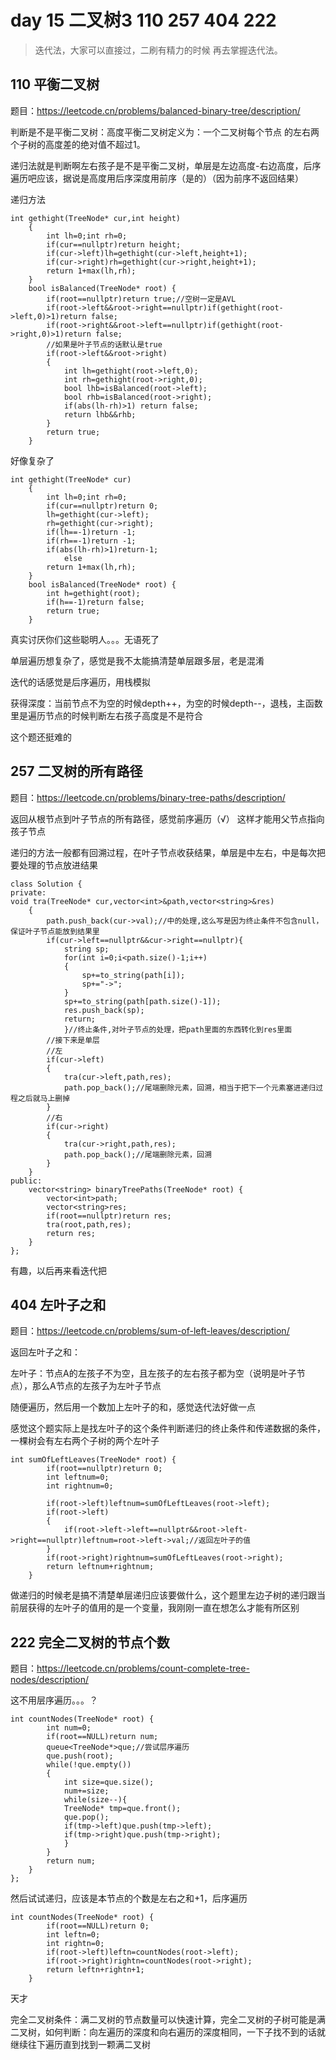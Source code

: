 # day 15 二叉树3 110 257 404 222
> 迭代法，大家可以直接过，二刷有精力的时候 再去掌握迭代法。
## 110 平衡二叉树
题目：https://leetcode.cn/problems/balanced-binary-tree/description/

判断是不是平衡二叉树：高度平衡二叉树定义为：一个二叉树每个节点 的左右两个子树的高度差的绝对值不超过1。

递归法就是判断啊左右孩子是不是平衡二叉树，单层是左边高度-右边高度，后序遍历吧应该，据说是高度用后序深度用前序（是的）（因为前序不返回结果）

递归方法
```
int gethight(TreeNode* cur,int height)
    {
        int lh=0;int rh=0;
        if(cur==nullptr)return height;
        if(cur->left)lh=gethight(cur->left,height+1);
        if(cur->right)rh=gethight(cur->right,height+1);
        return 1+max(lh,rh);
    }
    bool isBalanced(TreeNode* root) {
        if(root==nullptr)return true;//空树一定是AVL
        if(root->left&&root->right==nullptr)if(gethight(root->left,0)>1)return false;
        if(root->right&&root->left==nullptr)if(gethight(root->right,0)>1)return false;
        //如果是叶子节点的话默认是true
        if(root->left&&root->right)
        {
            int lh=gethight(root->left,0);
            int rh=gethight(root->right,0);
            bool lhb=isBalanced(root->left);
            bool rhb=isBalanced(root->right);
            if(abs(lh-rh)>1) return false;
            return lhb&&rhb;
        }
        return true;
    }

```

好像复杂了
```
int gethight(TreeNode* cur)
    {
        int lh=0;int rh=0;
        if(cur==nullptr)return 0;
        lh=gethight(cur->left);
        rh=gethight(cur->right);
        if(lh==-1)return -1;
        if(rh==-1)return -1;
        if(abs(lh-rh)>1)return-1;
            else
        return 1+max(lh,rh);
    }
    bool isBalanced(TreeNode* root) {
        int h=gethight(root);
        if(h==-1)return false;
        return true;
    }
```

真实讨厌你们这些聪明人。。。无语死了

单层遍历想复杂了，感觉是我不太能搞清楚单层跟多层，老是混淆

迭代的话感觉是后序遍历，用栈模拟

获得深度：当前节点不为空的时候depth++，为空的时候depth--，退栈，主函数里是遍历节点的时候判断左右孩子高度是不是符合

这个题还挺难的
## 257 二叉树的所有路径
题目：https://leetcode.cn/problems/binary-tree-paths/description/

返回从根节点到叶子节点的所有路径，感觉前序遍历（√）
这样才能用父节点指向孩子节点

递归的方法一般都有回溯过程，在叶子节点收获结果，单层是中左右，中是每次把要处理的节点放进结果
```
class Solution {
private:
void tra(TreeNode* cur,vector<int>&path,vector<string>&res)
    {
        path.push_back(cur->val);//中的处理,这么写是因为终止条件不包含null，保证叶子节点能放到结果里
        if(cur->left==nullptr&&cur->right==nullptr){
            string sp;
            for(int i=0;i<path.size()-1;i++)
            {
                sp+=to_string(path[i]);
                sp+="->";
            }
            sp+=to_string(path[path.size()-1]);
            res.push_back(sp);
            return;
            }//终止条件,对叶子节点的处理，把path里面的东西转化到res里面
        //接下来是单层
        //左
        if(cur->left)
        {
            tra(cur->left,path,res);
            path.pop_back();//尾端删除元素，回溯，相当于把下一个元素塞进递归过程之后就马上删掉
        }
        //右
        if(cur->right)
        {
            tra(cur->right,path,res);
            path.pop_back();//尾端删除元素，回溯
        }
    }
public:
    vector<string> binaryTreePaths(TreeNode* root) {
        vector<int>path;
        vector<string>res;
        if(root==nullptr)return res;
        tra(root,path,res);
        return res;
    }
};

```

有趣，以后再来看迭代把

## 404 左叶子之和
题目：https://leetcode.cn/problems/sum-of-left-leaves/description/

返回左叶子之和：

左叶子：节点A的左孩子不为空，且左孩子的左右孩子都为空（说明是叶子节点），那么A节点的左孩子为左叶子节点

随便遍历，然后用一个数加上左叶子的和，感觉迭代法好做一点

感觉这个题实际上是找左叶子的这个条件判断递归的终止条件和传递数据的条件，一棵树会有左右两个子树的两个左叶子

```
int sumOfLeftLeaves(TreeNode* root) {
        if(root==nullptr)return 0;
        int leftnum=0;
        int rightnum=0;
        
        if(root->left)leftnum=sumOfLeftLeaves(root->left);
        if(root->left)
        {
            if(root->left->left==nullptr&&root->left->right==nullptr)leftnum=root->left->val;//返回左叶子的值
        }
        if(root->right)rightnum=sumOfLeftLeaves(root->right);
        return leftnum+rightnum;
    }
```

做递归的时候老是搞不清楚单层递归应该要做什么，这个题里左边子树的递归跟当前层获得的左叶子的值用的是一个变量，我刚刚一直在想怎么才能有所区别
## 222 完全二叉树的节点个数
题目：https://leetcode.cn/problems/count-complete-tree-nodes/description/


这不用层序遍历。。。？
```
int countNodes(TreeNode* root) {
        int num=0;
        if(root==NULL)return num;
        queue<TreeNode*>que;//尝试层序遍历
        que.push(root);
        while(!que.empty())
        {
            int size=que.size();
            num+=size;
            while(size--){
            TreeNode* tmp=que.front();
            que.pop();
            if(tmp->left)que.push(tmp->left);
            if(tmp->right)que.push(tmp->right);
            }
        }
        return num;
    }
};
```

然后试试递归，应该是本节点的个数是左右之和+1，后序遍历
```
int countNodes(TreeNode* root) {
        if(root==NULL)return 0;
        int leftn=0;
        int rightn=0;
        if(root->left)leftn=countNodes(root->left);
        if(root->right)rightn=countNodes(root->right);
        return leftn+rightn+1;
    }
```

天才

完全二叉树条件：满二叉树的节点数量可以快速计算，完全二叉树的子树可能是满二叉树，如何判断：向左遍历的深度和向右遍历的深度相同，一下子找不到的话就继续往下遍历直到找到一颗满二叉树